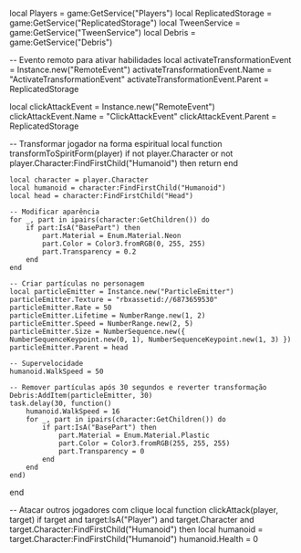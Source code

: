 local Players = game:GetService("Players")
local ReplicatedStorage = game:GetService("ReplicatedStorage")
local TweenService = game:GetService("TweenService")
local Debris = game:GetService("Debris")

-- Evento remoto para ativar habilidades
local activateTransformationEvent = Instance.new("RemoteEvent")
activateTransformationEvent.Name = "ActivateTransformationEvent"
activateTransformationEvent.Parent = ReplicatedStorage

local clickAttackEvent = Instance.new("RemoteEvent")
clickAttackEvent.Name = "ClickAttackEvent"
clickAttackEvent.Parent = ReplicatedStorage

-- Transformar jogador na forma espiritual
local function transformToSpiritForm(player)
    if not player.Character or not player.Character:FindFirstChild("Humanoid") then return end

    local character = player.Character
    local humanoid = character:FindFirstChild("Humanoid")
    local head = character:FindFirstChild("Head")

    -- Modificar aparência
    for _, part in ipairs(character:GetChildren()) do
        if part:IsA("BasePart") then
            part.Material = Enum.Material.Neon
            part.Color = Color3.fromRGB(0, 255, 255)
            part.Transparency = 0.2
        end
    end

    -- Criar partículas no personagem
    local particleEmitter = Instance.new("ParticleEmitter")
    particleEmitter.Texture = "rbxassetid://6873659530"
    particleEmitter.Rate = 50
    particleEmitter.Lifetime = NumberRange.new(1, 2)
    particleEmitter.Speed = NumberRange.new(2, 5)
    particleEmitter.Size = NumberSequence.new({ NumberSequenceKeypoint.new(0, 1), NumberSequenceKeypoint.new(1, 3) })
    particleEmitter.Parent = head

    -- Supervelocidade
    humanoid.WalkSpeed = 50

    -- Remover partículas após 30 segundos e reverter transformação
    Debris:AddItem(particleEmitter, 30)
    task.delay(30, function()
        humanoid.WalkSpeed = 16
        for _, part in ipairs(character:GetChildren()) do
            if part:IsA("BasePart") then
                part.Material = Enum.Material.Plastic
                part.Color = Color3.fromRGB(255, 255, 255)
                part.Transparency = 0
            end
        end
    end)
end

-- Atacar outros jogadores com clique
local function clickAttack(player, target)
    if target and target:IsA("Player") and target.Character and target.Character:FindFirstChild("Humanoid") then
        local humanoid = target.Character:FindFirstChild("Humanoid")
        humanoid.Health = 0
